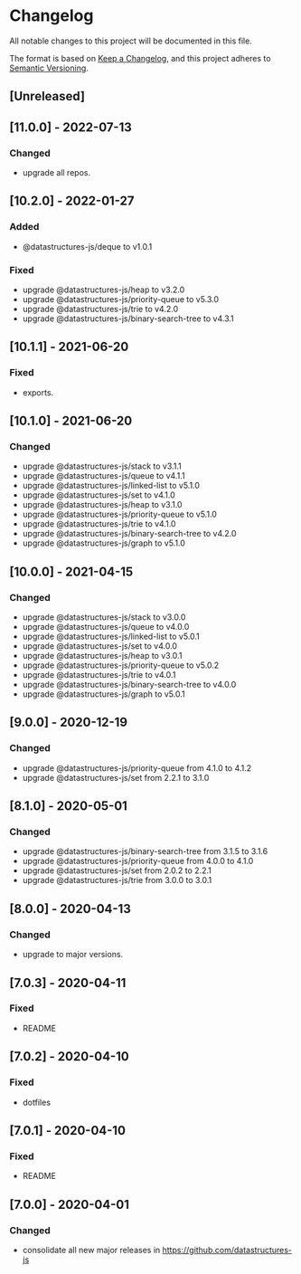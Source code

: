 # Changelog
All notable changes to this project will be documented in this file.

The format is based on [Keep a Changelog](https://keepachangelog.com/en/1.0.0/),
and this project adheres to [Semantic Versioning](https://semver.org/spec/v2.0.0.html).

## [Unreleased]
## [11.0.0] - 2022-07-13
### Changed
- upgrade all repos.

## [10.2.0] - 2022-01-27
### Added
- @datastructures-js/deque to v1.0.1

### Fixed
- upgrade @datastructures-js/heap to v3.2.0
- upgrade @datastructures-js/priority-queue to v5.3.0
- upgrade @datastructures-js/trie to v4.2.0
- upgrade @datastructures-js/binary-search-tree to v4.3.1

## [10.1.1] - 2021-06-20
### Fixed
- exports.

## [10.1.0] - 2021-06-20
### Changed
- upgrade @datastructures-js/stack to v3.1.1
- upgrade @datastructures-js/queue to v4.1.1
- upgrade @datastructures-js/linked-list to v5.1.0
- upgrade @datastructures-js/set to v4.1.0
- upgrade @datastructures-js/heap to v3.1.0
- upgrade @datastructures-js/priority-queue to v5.1.0
- upgrade @datastructures-js/trie to v4.1.0
- upgrade @datastructures-js/binary-search-tree to v4.2.0
- upgrade @datastructures-js/graph to v5.1.0

## [10.0.0] - 2021-04-15
### Changed
- upgrade @datastructures-js/stack to v3.0.0
- upgrade @datastructures-js/queue to v4.0.0
- upgrade @datastructures-js/linked-list to v5.0.1
- upgrade @datastructures-js/set to v4.0.0
- upgrade @datastructures-js/heap to v3.0.1
- upgrade @datastructures-js/priority-queue to v5.0.2
- upgrade @datastructures-js/trie to v4.0.1
- upgrade @datastructures-js/binary-search-tree to v4.0.0
- upgrade @datastructures-js/graph to v5.0.1

## [9.0.0] - 2020-12-19
### Changed
- upgrade @datastructures-js/priority-queue from 4.1.0 to 4.1.2
- upgrade @datastructures-js/set from 2.2.1 to 3.1.0

## [8.1.0] - 2020-05-01
### Changed
- upgrade @datastructures-js/binary-search-tree from 3.1.5 to 3.1.6
- upgrade @datastructures-js/priority-queue from 4.0.0 to 4.1.0
- upgrade @datastructures-js/set from 2.0.2 to 2.2.1
- upgrade @datastructures-js/trie from 3.0.0 to 3.0.1

## [8.0.0] - 2020-04-13
### Changed
- upgrade to major versions.

## [7.0.3] - 2020-04-11
### Fixed
- README

## [7.0.2] - 2020-04-10
### Fixed
- dotfiles

## [7.0.1] - 2020-04-10
### Fixed
- README

## [7.0.0] - 2020-04-01
### Changed
- consolidate all new major releases in https://github.com/datastructures-js
